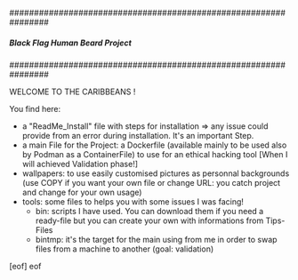 ################################################################
#####          Black Flag Human Beard Project              #####
################################################################

WELCOME TO THE CARIBBEANS !

You find here:
- a "ReadMe_Install" file with steps for installation => any issue could provide from an error during installation. It's an important Step.
- a main File for the Project: a Dockerfile (available mainly to be used also by Podman as a ContainerFile) to use for an ethical hacking tool [When I will achieved Validation phase!]
- wallpapers: to use easily customised pictures as personnal backgrounds (use COPY if you want your own file or change URL: you catch project and change for your own usage)
- tools: some files to helps you with some issues I was facing!
   - bin: scripts I have used. You can download them if you need a ready-file but you can create your own with informations from Tips-Files
   - bintmp: it's the target for the main using from me in order to swap files from a machine to another (goal: validation)

 
[eof]
eof
